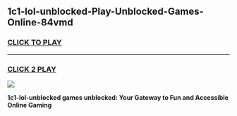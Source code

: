 
## 1c1-lol-unblocked-Play-Unblocked-Games-Online-84vmd
<h3>
<a href="https://premium76.site?title=1c1-lol-unblocked&ref=25A">CLICK TO PLAY</a></h3>
<hr>

<h3>
<a href="https://premium76.site?title=1c1-lol-unblocked&ref=25A">CLICK 2 PLAY</a>
  
</h3>

<a href="https://premium76.site?title=1c1-lol-unblocked&ref=25A"><img src="https://clearcache.store/games.png"></a>


**1c1-lol-unblocked games unblocked: Your Gateway to Fun and Accessible Online Gaming**
